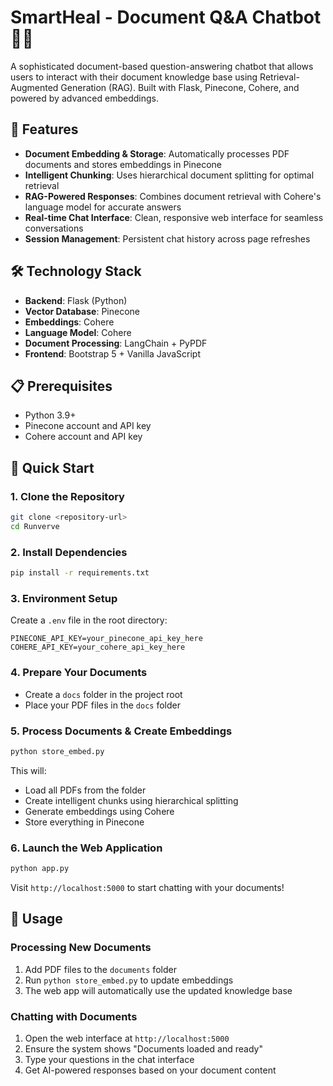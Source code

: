 # SmartHeal - Document Q&A Chatbot 🏥💬

A sophisticated document-based question-answering chatbot that allows users to interact with their document knowledge base using Retrieval-Augmented Generation (RAG). Built with Flask, Pinecone, Cohere, and powered by advanced embeddings.

## 🌟 Features

- **Document Embedding & Storage**: Automatically processes PDF documents and stores embeddings in Pinecone
- **Intelligent Chunking**: Uses hierarchical document splitting for optimal retrieval
- **RAG-Powered Responses**: Combines document retrieval with Cohere's language model for accurate answers
- **Real-time Chat Interface**: Clean, responsive web interface for seamless conversations
- **Session Management**: Persistent chat history across page refreshes

## 🛠️ Technology Stack

- **Backend**: Flask (Python)
- **Vector Database**: Pinecone
- **Embeddings**: Cohere
- **Language Model**: Cohere
- **Document Processing**: LangChain + PyPDF
- **Frontend**: Bootstrap 5 + Vanilla JavaScript

## 📋 Prerequisites

- Python 3.9+
- Pinecone account and API key
- Cohere account and API key

## 🚀 Quick Start

### 1. Clone the Repository

```bash
git clone <repository-url>
cd Runverve
```

### 2. Install Dependencies

```bash
pip install -r requirements.txt
```

### 3. Environment Setup

Create a `.env` file in the root directory:

```env
PINECONE_API_KEY=your_pinecone_api_key_here
COHERE_API_KEY=your_cohere_api_key_here
```

### 4. Prepare Your Documents

- Create a `docs` folder in the project root
- Place your PDF files in the `docs` folder

### 5. Process Documents & Create Embeddings

```bash
python store_embed.py
```

This will:

- Load all PDFs from the folder
- Create intelligent chunks using hierarchical splitting
- Generate embeddings using Cohere
- Store everything in Pinecone

### 6. Launch the Web Application

```bash
python app.py
```

Visit `http://localhost:5000` to start chatting with your documents!

## 🔧 Usage

### Processing New Documents

1. Add PDF files to the `documents` folder
2. Run `python store_embed.py` to update embeddings
3. The web app will automatically use the updated knowledge base

### Chatting with Documents

1. Open the web interface at `http://localhost:5000`
2. Ensure the system shows "Documents loaded and ready"
3. Type your questions in the chat interface
4. Get AI-powered responses based on your document content
